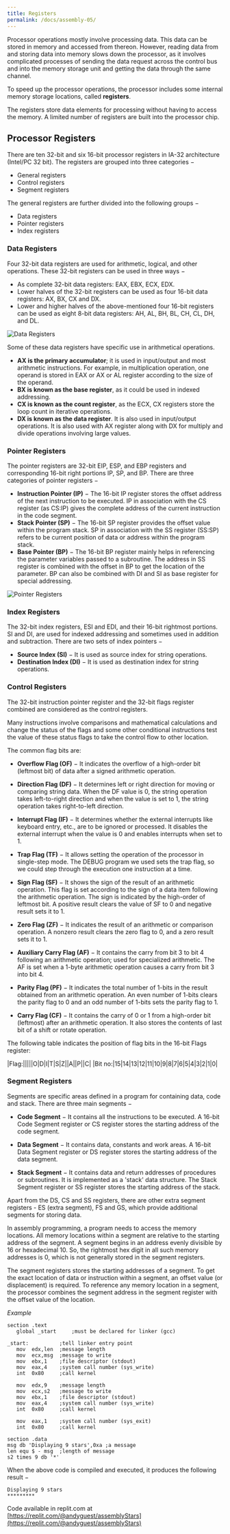 ```yaml
---
title: Registers
permalink: /docs/assembly-05/
---
```


Processor operations mostly involve processing data. This data can be stored in memory and accessed from thereon. However, reading data from and storing data into memory slows down the processor, as it involves complicated processes of sending the data request across the control bus and into the memory storage unit and getting the data through the same channel.  

To speed up the processor operations, the processor includes some internal memory storage locations, called **registers**.  

The registers store data elements for processing without having to access the memory. A limited number of registers are built into the processor chip.  

## Processor Registers
There are ten 32-bit and six 16-bit processor registers in IA-32 architecture (Intel/PC 32 bit). The registers are grouped into three categories −  

* General registers
* Control registers
* Segment registers

The general registers are further divided into the following groups −  

* Data registers
* Pointer registers
* Index registers

### Data Registers

Four 32-bit data registers are used for arithmetic, logical, and other operations. These 32-bit registers can be used in three ways −

* As complete 32-bit data registers: EAX, EBX, ECX, EDX.
* Lower halves of the 32-bit registers can be used as four 16-bit data registers: AX, BX, CX and DX.
* Lower and higher halves of the above-mentioned four 16-bit registers can be used as eight 8-bit data registers: AH, AL, BH, BL, CH, CL, DH, and DL.

![Data Registers](/assets/img/assembly/register1.jpg "Data Registers")  

Some of these data registers have specific use in arithmetical operations.  

* **AX is the primary accumulator**; it is used in input/output and most arithmetic instructions. For example, in multiplication operation, one operand is stored in EAX or AX or AL register according to the size of the operand.  
* **BX is known as the base register**, as it could be used in indexed addressing.  
* **CX is known as the count register**, as the ECX, CX registers store the loop count in iterative operations.  
* **DX is known as the data register**. It is also used in input/output operations. It is also used with AX register along with DX for multiply and divide operations involving large values.  

### Pointer Registers
The pointer registers are 32-bit EIP, ESP, and EBP registers and corresponding 16-bit right portions IP, SP, and BP. There are three categories of pointer registers −  

* **Instruction Pointer (IP)** − The 16-bit IP register stores the offset address of the next instruction to be executed. IP in association with the CS register (as CS:IP) gives the complete address of the current instruction in the code segment.
* **Stack Pointer (SP)** − The 16-bit SP register provides the offset value within the program stack. SP in association with the SS register (SS:SP) refers to be current position of data or address within the program stack.
* **Base Pointer (BP)** − The 16-bit BP register mainly helps in referencing the parameter variables passed to a subroutine. The address in SS register is combined with the offset in BP to get the location of the parameter. BP can also be combined with DI and SI as base register for special addressing.

![Pointer Registers](/assets/img/assembly/register3.jpg "Pointer Registers")  

### Index Registers
The 32-bit index registers, ESI and EDI, and their 16-bit rightmost portions. SI and DI, are used for indexed addressing and sometimes used in addition and subtraction. There are two sets of index pointers −

* **Source Index (SI)** − It is used as source index for string operations.
* **Destination Index (DI)** − It is used as destination index for string operations.

### Control Registers
The 32-bit instruction pointer register and the 32-bit flags register combined are considered as the control registers.  

Many instructions involve comparisons and mathematical calculations and change the status of the flags and some other conditional instructions test the value of these status flags to take the control flow to other location.  

The common flag bits are:  

* **Overflow Flag (OF)** − It indicates the overflow of a high-order bit (leftmost bit) of data after a signed arithmetic operation.

* **Direction Flag (DF)** − It determines left or right direction for moving or comparing string data. When the DF value is 0, the string operation takes left-to-right direction and when the value is set to 1, the string operation takes right-to-left direction.

* **Interrupt Flag (IF)** − It determines whether the external interrupts like keyboard entry, etc., are to be ignored or processed. It disables the external interrupt when the value is 0 and enables interrupts when set to 1.

* **Trap Flag (TF)** − It allows setting the operation of the processor in single-step mode. The DEBUG program we used sets the trap flag, so we could step through the execution one instruction at a time.

* **Sign Flag (SF)** − It shows the sign of the result of an arithmetic operation. This flag is set according to the sign of a data item following the arithmetic operation. The sign is indicated by the high-order of leftmost bit. A positive result clears the value of SF to 0 and negative result sets it to 1.

* **Zero Flag (ZF)** − It indicates the result of an arithmetic or comparison operation. A nonzero result clears the zero flag to 0, and a zero result sets it to 1.

* **Auxiliary Carry Flag (AF)** − It contains the carry from bit 3 to bit 4 following an arithmetic operation; used for specialized arithmetic. The AF is set when a 1-byte arithmetic operation causes a carry from bit 3 into bit 4.

* **Parity Flag (PF)** − It indicates the total number of 1-bits in the result obtained from an arithmetic operation. An even number of 1-bits clears the parity flag to 0 and an odd number of 1-bits sets the parity flag to 1.

* **Carry Flag (CF)** − It contains the carry of 0 or 1 from a high-order bit (leftmost) after an arithmetic operation. It also stores the contents of last bit of a shift or rotate operation.

The following table indicates the position of flag bits in the 16-bit Flags register:


|Flag:|||||O|D|I|T|S|Z||A||P||C|
|Bit no:|15|14|13|12|11|10|9|8|7|6|5|4|3|2|1|0|

### Segment Registers
Segments are specific areas defined in a program for containing data, code and stack. There are three main segments −

* **Code Segment** − It contains all the instructions to be executed. A 16-bit Code Segment register or CS register stores the starting address of the code segment.

* **Data Segment** − It contains data, constants and work areas. A 16-bit Data Segment register or DS register stores the starting address of the data segment.

* **Stack Segment** − It contains data and return addresses of procedures or subroutines. It is implemented as a 'stack' data structure. The Stack Segment register or SS register stores the starting address of the stack.

Apart from the DS, CS and SS registers, there are other extra segment registers - ES (extra segment), FS and GS, which provide additional segments for storing data.  

In assembly programming, a program needs to access the memory locations. All memory locations within a segment are relative to the starting address of the segment. A segment begins in an address evenly divisible by 16 or hexadecimal 10. So, the rightmost hex digit in all such memory addresses is 0, which is not generally stored in the segment registers.  

The segment registers stores the starting addresses of a segment. To get the exact location of data or instruction within a segment, an offset value (or displacement) is required. To reference any memory location in a segment, the processor combines the segment address in the segment register with the offset value of the location.  

*Example*

```assembly
section	.text
   global _start	 ;must be declared for linker (gcc)
	
_start:	         ;tell linker entry point
   mov	edx,len  ;message length
   mov	ecx,msg  ;message to write
   mov	ebx,1    ;file descriptor (stdout)
   mov	eax,4    ;system call number (sys_write)
   int	0x80     ;call kernel
	
   mov	edx,9    ;message length
   mov	ecx,s2   ;message to write
   mov	ebx,1    ;file descriptor (stdout)
   mov	eax,4    ;system call number (sys_write)
   int	0x80     ;call kernel
	
   mov	eax,1    ;system call number (sys_exit)
   int	0x80     ;call kernel
	
section	.data
msg db 'Displaying 9 stars',0xa ;a message
len equ $ - msg  ;length of message
s2 times 9 db '*'
```

When the above code is compiled and executed, it produces the following result −

```console
Displaying 9 stars
*********
```

Code available in replit.com at [https://replit.com/@andyguest/assemblyStars](https://replit.com/@andyguest/assemblyStars)


